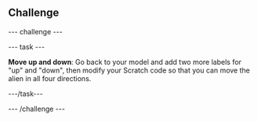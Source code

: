 ## Challenge

--- challenge ---

--- task ---

**Move up and down**: Go back to your model and add two more labels for "up" and "down", then modify your Scratch code so that you can move the alien in all four directions.

---/task---

--- /challenge ---
